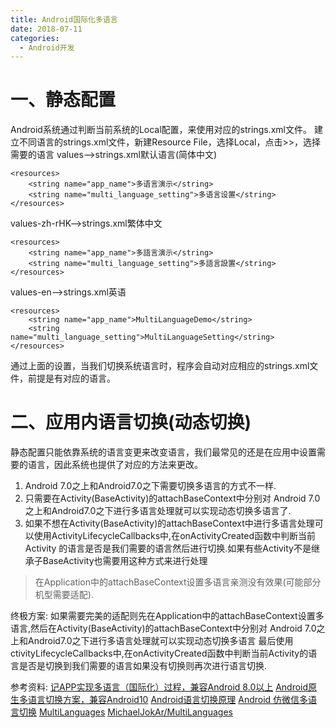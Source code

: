 ```yaml
---
title: Android国际化多语言
date: 2018-07-11
categories: 
  - Android开发
---
```


# 一、静态配置
Android系统通过判断当前系统的Local配置，来使用对应的strings.xml文件。
建立不同语言的strings.xml文件，新建Resource File，选择Local，点击>>，选择需要的语言
values-->strings.xml默认语言(简体中文)
```
<resources>
    <string name="app_name">多语言演示</string>
    <string name="multi_language_setting">多语言设置</string>
</resources>
```
values-zh-rHK-->strings.xml繁体中文
```
<resources>
    <string name="app_name">多語言演示</string>
    <string name="multi_language_setting">多語言設置</string>
</resources>

```
values-en-->strings.xml英语
```
<resources>
    <string name="app_name">MultiLanguageDemo</string>
    <string name="multi_language_setting">MultiLanguageSetting</string>
</resources>
```
通过上面的设置，当我们切换系统语言时，程序会自动对应相应的strings.xml文件，前提是有对应的语言。
# 二、应用内语言切换(动态切换)
静态配置只能依靠系统的语言变更来改变语言，我们最常见的还是在应用中设置需要的语言，因此系统也提供了对应的方法来更改。
1. Android 7.0之上和Android7.0之下需要切换多语言的方式不一样.
2. 只需要在Activity(BaseActivity)的attachBaseContext中分别对 Android 7.0之上和Android7.0之下进行多语言处理就可以实现动态切换多语言了.
3. 如果不想在Activity(BaseActivity)的attachBaseContext中进行多语言处理可以使用ActivityLifecycleCallbacks中,在onActivityCreated函数中判断当前Activity
的语言是否是我们需要的语言然后进行切换.如果有些Activity不是继承子BaseActivity也需要用这种方式来进行处理

> 在Application中的attachBaseContext设置多语言亲测没有效果(可能部分机型需要适配).

终极方案: 如果需要完美的适配则先在Application中的attachBaseContext设置多语言,然后在Activity(BaseActivity)的attachBaseContext中分别对 Android 7.0之上和Android7.0之下进行多语言处理就可以实现动态切换多语言
最后使用ctivityLifecycleCallbacks中,在onActivityCreated函数中判断当前Activity的语言是否是切换到我们需要的语言如果没有切换则再次进行语言切换.


参考资料:
[记APP实现多语言（国际化）过程，兼容Android 8.0以上](https://blog.csdn.net/finddreams/article/details/78470768?spm=1001.2014.3001.5501)
[Android原生多语言切换方案，兼容Android10](https://juejin.cn/post/6844904137226878984)
[Android语言切换原理](https://kidsea.github.io/2017/11/19/Android%E8%AF%AD%E8%A8%80%E5%88%87%E6%8D%A2%E5%8E%9F%E7%90%86/)
[Android 仿微信多语言切换](https://www.jianshu.com/p/0f957ead4fa0)
[MultiLanguages](https://github.com/getActivity/MultiLanguages)
[MichaelJokAr/MultiLanguages](https://github.com/MichaelJokAr/MultiLanguages)






